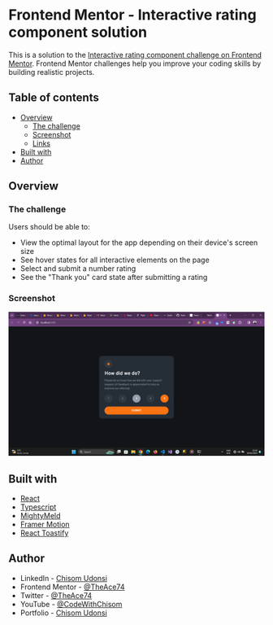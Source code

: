 # Frontend Mentor - Interactive rating component solution

This is a solution to the [Interactive rating component challenge on Frontend Mentor](https://www.frontendmentor.io/challenges/interactive-rating-component-koxpeBUmI). Frontend Mentor challenges help you improve your coding skills by building realistic projects.

## Table of contents

- [Overview](#overview)
  - [The challenge](#the-challenge)
  - [Screenshot](#screenshot)
  - [Links](#links)
- [Built with](#built-with)
- [Author](#author)

## Overview

### The challenge

Users should be able to:

- View the optimal layout for the app depending on their device's screen size
- See hover states for all interactive elements on the page
- Select and submit a number rating
- See the "Thank you" card state after submitting a rating

### Screenshot

![Screenshot](./src/assets/screenshot.png)

## Built with

- [React](https://react.dev/)
- [Typescript](https://www.typescriptlang.org/)
- [MightyMeld](https://www.mightymeld.com/)
- [Framer Motion](https://www.framer.com/motion/)
- [React Toastify](https://fkhadra.github.io/react-toastify/introduction/)

## Author

- LinkedIn - [Chisom Udonsi](https://www.linkedin.com/in/chisom-udonsi)
- Frontend Mentor - [@TheAce74](https://www.frontendmentor.io/profile/TheAce74)
- Twitter - [@TheAce74](https://www.twitter.com/TheAce74)
- YouTube - [@CodeWithChisom](https://www.youtube.com/@codewithchisom)
- Portfolio - [Chisom Udonsi](https://udonsichisom.dev)
